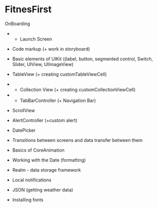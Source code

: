 # FitnesFirst

OnBoarding
- - Launch Screen

- Code markup (+ work in storyboard)

- Basic elements of UIKit
((label, button, segmented control, Switch, Slider, UIView, UIImageView)
- TableView (+ creating customTableViewCell)
- - Collection View (+ creating customCollectionViewCell)
- - TabBarController (+ Navigation Bar)
- ScrollView
- AlertController (+custom alert)
- DatePicker

- Transitions between screens and data transfer between them

- Basics of CoreAnimation

- Working with the Date (formatting)

- Realm - data storage framework

- Local notifications

- JSON (getting weather data)

- Installing fonts
